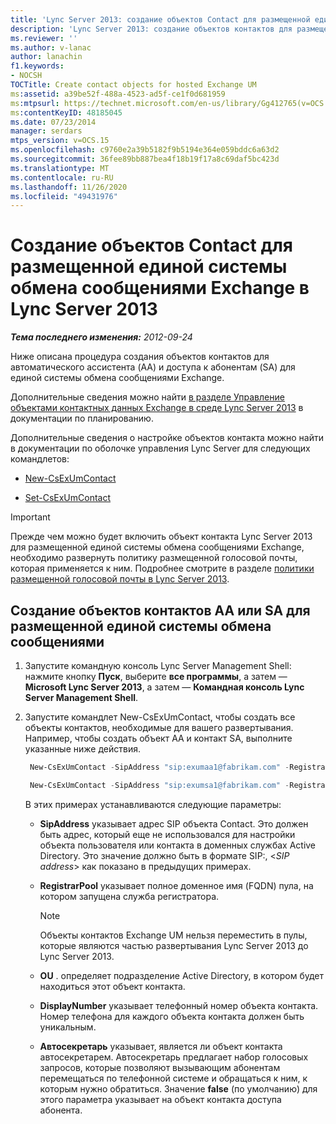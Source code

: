```yaml
---
title: 'Lync Server 2013: создание объектов Contact для размещенной единой системы обмена сообщениями Exchange'
description: 'Lync Server 2013: создание объектов контактов для размещенной единой системы обмена сообщениями Exchange.'
ms.reviewer: ''
ms.author: v-lanac
author: lanachin
f1.keywords:
- NOCSH
TOCTitle: Create contact objects for hosted Exchange UM
ms:assetid: a39be52f-488a-4523-ad5f-ce1f0d681959
ms:mtpsurl: https://technet.microsoft.com/en-us/library/Gg412765(v=OCS.15)
ms:contentKeyID: 48185045
ms.date: 07/23/2014
manager: serdars
mtps_version: v=OCS.15
ms.openlocfilehash: c9760e2a39b5182f9b5194e364e059bddc6a63d2
ms.sourcegitcommit: 36fee89bb887bea4f18b19f17a8c69daf5bc423d
ms.translationtype: MT
ms.contentlocale: ru-RU
ms.lasthandoff: 11/26/2020
ms.locfileid: "49431976"
---
```

# <a name="create-contact-objects-for-hosted-exchange-um-in-lync-server-2013"></a>Создание объектов Contact для размещенной единой системы обмена сообщениями Exchange в Lync Server 2013

<div data-xmlns="http://www.w3.org/1999/xhtml">

<div class="topic" data-xmlns="http://www.w3.org/1999/xhtml" data-msxsl="urn:schemas-microsoft-com:xslt" data-cs="https://msdn.microsoft.com/">

<div data-asp="https://msdn2.microsoft.com/asp">



</div>

<div id="mainSection">

<div id="mainBody">

<span> </span>

_**Тема последнего изменения:** 2012-09-24_

Ниже описана процедура создания объектов контактов для автоматического ассистента (AA) и доступа к абонентам (SA) для единой системы обмена сообщениями Exchange.

Дополнительные сведения можно найти [в разделе Управление объектами контактных данных Exchange в среде Lync Server 2013](lync-server-2013-hosted-exchange-contact-object-management.md) в документации по планированию.

Дополнительные сведения о настройке объектов контакта можно найти в документации по оболочке управления Lync Server для следующих командлетов:

  - [New-CsExUmContact](https://docs.microsoft.com/powershell/module/skype/New-CsExUmContact)

  - [Set-CsExUmContact](https://docs.microsoft.com/powershell/module/skype/Set-CsExUmContact)

<div class=" ">


> [!IMPORTANT]  
> Прежде чем можно будет включить объект контакта Lync Server 2013 для размещенной единой системы обмена сообщениями Exchange, необходимо развернуть политику размещенной голосовой почты, которая применяется к ним. Подробнее смотрите в разделе <A href="lync-server-2013-hosted-voice-mail-policies.md">политики размещенной голосовой почты в Lync Server 2013</A>.



</div>

<div>

## <a name="to-create-aa-or-sa-contact-objects-for-hosted-exchange-um"></a>Создание объектов контактов AA или SA для размещенной единой системы обмена сообщениями

1.  Запустите командную консоль Lync Server Management Shell: нажмите кнопку **Пуск**, выберите **все программы**, а затем — **Microsoft Lync Server 2013**, а затем — **Командная консоль Lync Server Management Shell**.

2.  Запустите командлет New-CsExUmContact, чтобы создать все объекты контактов, необходимые для вашего развертывания. Например, чтобы создать объект AA и контакт SA, выполните указанные ниже действия.
    
       ```powershell
        New-CsExUmContact -SipAddress "sip:exumaa1@fabrikam.com" -RegistrarPool "RedmondPool.litwareinc.com" -OU "HostedExUM Integration" -DisplayNumber "+14255550101" -AutoAttendant $True
       ```
    
       ```powershell
        New-CsExUmContact -SipAddress "sip:exumsa1@fabrikam.com" -RegistrarPool "RedmondPool.litwareinc.com" -OU "HostedExUM Integration" -DisplayNumber "+14255550101"
       ```
    
    В этих примерах устанавливаются следующие параметры:
    
      - **SipAddress** указывает адрес SIP объекта Contact. Это должен быть адрес, который еще не использовался для настройки объекта пользователя или контакта в доменных службах Active Directory. Это значение должно быть в формате SIP:, \<*SIP address*\> как показано в предыдущих примерах.
    
      - **RegistrarPool** указывает полное доменное имя (FQDN) пула, на котором запущена служба регистратора.
        
        <div class=" ">
        

        > [!NOTE]  
        > Объекты контактов Exchange UM нельзя переместить в пулы, которые являются частью развертывания Lync Server 2013 до Lync Server 2013.

        
        </div>
    
      - **OU** . определяет подразделение Active Directory, в котором будет находиться этот объект контакта.
    
      - **DisplayNumber** указывает телефонный номер объекта контакта. Номер телефона для каждого объекта контакта должен быть уникальным.
    
      - **Автосекретарь** указывает, является ли объект контакта автосекретарем. Автосекретарь предлагает набор голосовых запросов, которые позволяют вызывающим абонентам перемещаться по телефонной системе и обращаться к ним, к которым нужно обратиться. Значение **false** (по умолчанию) для этого параметра указывает на объект контакта доступа абонента.

</div>

</div>

<span> </span>

</div>

</div>

</div>

